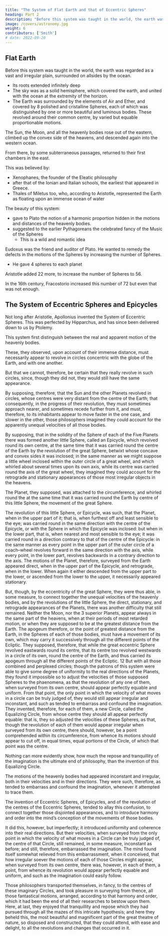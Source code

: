 ```yaml
---
title: "The System of Flat Earth and that of Eccentric Spheres"
heading: Part 2
description: "Before this system was taught in the world, the earth was regarded as a vast and irregular plain, surrounded on allsides by the ocean"
image: /covers/astronomy.jpg
weight: 6
contributors: ['Smith']
# date: 2022-09-20
---
```



## Flat Earth

Before this system was taught in the world, the earth was regarded as a vast and irregular plain, surrounded on allsides by the ocean.
<!-- the basis and foundation of the universe,  -->
- Its roots extended infinitely deep
- The sky was as a solid hemisphere, which covered the earth, and united with the ocean at the extremity of the horizon.
- The Earth was surrounded by the elements of Air and Ether, and covered by 8 polished and cristalline Spheres, each of which was distinguished by one or more beautiful and luminous bodies. These revolved around their common centre, by varied but equable proportionable motions. 

<!--  through the whole of that
infinite depth which is below it.  -->

The Sun, the Moon, and all the heavenly bodies rose out of the eastern, climbed up the convex
side of the heavens, and descended again into the western ocean. 

From there, by some subterraneous passages, returned to their first chambers in the east. 

<!-- Nor was this notion confined to the people, or to the poets who painted the opinions of the people. -->

This was believed by:
- Xenophanes, the founder of the Eleatic philosophy
- after that of the Ionian and Italian schools, the earliest that appeared in Greece. 
- Thales of Miletus too, who, according to Aristotle, represented the Earth as floating upon an immense ocean of water

<!-- Plutarch and Apuleius concerning his astronomical discoveries, all of which must
plainly have been of a much later date.  -->

<!-- To those who had no other idea of nature, besides what they derived from so confused an account of things, how agreeable must that system have appeared, which represented the Earth as distinguished into land and water, self–balanced and suspended in the centre of the universe, surrounded by the -->

The beauty of this system:
- gave to Plato the notion of a harmonic proportion hidden in the motions and distances of the heavenly bodies.
- suggested to the earlier Pythagoreans the celebrated fancy of the Music of the Spheres
  - This is a wild and romantic idea

<!-- , yet such as does not ill correspond with that admiration, which so beautiful a system, recommended too by the graces of novelty, is apt to inspire. -->

<!-- Whatever are the defects which this account of things labours under, they are such, as to the first observers of the heavens could not readily occur. If all the motions of the 5 Planets cannot, the greater part of them may, be easily connected by it; 

They and all their motions are the least remarkable objects in the heavens; the greater part of mankind take no notice of them at all; and a system, whose only defect lies in the account which it gives of them, cannot thereby be much disgraced in their opinion. 

If some of the appearances too of the Sun and Moon, the sometimes accelerated and again retarded motions of those luminaries but ill correspond with it; these too, are such as cannot be discovered but by the most attentive observation, and such therefore as we cannot wonder that the imaginations of the first enquirers should slur over, if one may say so, and take little notice of. -->


Eudoxus was the friend and auditor of Plato. He wanted to remedy the defects in the motions of the Spheres by increasing the number of Spheres. 
- He gave 4 spheres to each planet
  <!-- - 1 was for the sun
  - 3 was for above it -->

Aristotle added 22 more, to increase the number of Spheres to 56.

In the 16th century, Fracostorio increased this number of 72 but even that was not enough. 



## The System of Eccentric Spheres and Epicycles

Not long after Aristotle, Apollonius invented the System of Eccentric Spheres. This was perfected by Hipparchus, and has since been delivered down to us by Ptolemy.


<!-- Each Planet is
found it necessary to increase the number of the Celestial Spheres.
sometimes observed to advance forward in that eastward course which is peculiar to
itself, sometimes to retire backwards, and sometimes again to stand still. To suppose
that the Sphere of the Planet should by its own motion, if one may say so, sometimes
roll forwards, sometimes roll backwards, and sometimes do neither the one nor the
other, is contrary to all the natural propensities of the imagination, which accompanies with ease and delight any regular and orderly motion, but feels itself perpetually stopped and interrupted, when it endeavours to attend to one so desultory and uncertain. It would pursue, naturally and of its own accord, the direct or progressive movement of the Sphere, but is every now and then shocked, if one may say so, and turned violently out of its natural career by the retrograde and stationary appearances
of the Planet, betwixt which and its more usual motion, the fancy feels a want of
connection, a gap or interval, which it cannot fill up, but by supposing some chain of

The hypothesis of a number of other spheres
intermediate events to join them.
revolving in the heavens, besides those in which the luminous bodies themselves were
infixed, was the chain with which Eudoxus endeavoured to supply it. He bestowed four
of these Spheres upon each of the Five Planets; one in which the luminous body itself
revolved, and three others above it. Each of these had a regular and constant, but a
peculiar movement of its own, which it communicated to what was properly the Sphere
of the Planet, and thus occasioned that diversity of motions observable in those bodies.
14
like the circular
One of these Spheres, for example, had an oscillatory motion,
pendulum of a watch. As when you turn round a watch, like a Sphere upon its axis, the
pendulum will, while turned round along with it, still continue to oscillate, and
communicate to whatever body is comprehended within it, both its own oscillations and
the circular motion of the watch; so this oscillating Sphere, being itself turned round by
the motion of the Sphere above it, communicated to the Sphere below it, that circular,
as well as its own oscillatory motion; produced by the one, the daily revolutions; by the
other, the direct, stationary, and retrograde appearances of the Planet, which derived
from a third Sphere that revolution by which it performed its annual period. The motions
of all these Spheres were in themselves constant and equable, such as the imagination
could easily attend to and pursue, and which connected together that otherwise
incoherent diversity of movements observable in the Sphere of the Planet. The motions
of the Sun and Moon being more regular than those of the Five Planets, by assigning
three Spheres to each of them, Eudoxus imagined he could connect together all the
diversity of movements discoverable in either. The motion of the Fixed Stars being
perfectly regular, one Sphere he judged sufficient for them all. So that, according to this
account, the whole number of Celestial Spheres amounted to twenty–seven. Callippus,
though somewhat younger, the cotemporary of Eudoxus, found that even this number
was not enough to connect together the vast variety of movements which he discovered

Aristotle, upon a yet more
in those bodies, and therefore increased it to thirty–four.
attentive observation, found that even all these Spheres would not be sufficient, and

Later
therefore added twenty–two more, which increased their number to fifty–six.
observers discovered still new motions, and new inequalities, in the heavens. New
Spheres were therefore still to be added to the system, and some of them to be placed
even above that of the Fixed Stars. So that in the sixteenth century, when

smit with the eloquence of Plato and Aristotle, and with the regularity
Fracostorio,
and harmony of their system, in itself perfectly beautiful, though it corresponds but
inaccurately with the phaenomena, endeavoured to revive this ancient Astronomy,

he found it necessary
which had long given place to that of Ptolemy and Hipparchus,
to multiply the number of Celestial Spheres to seventy–two; neither were all these
enough.

This system had now become as intricate and complex as those appearances
themselves, which it had been invented to render uniform and coherent. The
imagination, therefore, found itself but little relieved from that embarrassment, into
which those appearances had thrown it, by so perplexed an account of things. Another
system, for this reason, not long after the days of Aristotle, was invented by
19
which was afterwards perfected by Hipparchus, and has since been
,
delivered down to us by Ptolemy, the more artificial system of Eccentric Spheres and
Epicycles.
9
20 -->

This system first distinguish between the real and apparent motion of the heavenly bodies. 

These, they observed, upon account of their immense distance, must necessarily appear to revolve in circles concentric with the globe of the Earth, and with one another.

But that we cannot, therefore, be certain that they really revolve in such circles, since, though they did not, they would still have the same appearance. 

By supposing, therefore, that the Sun and the other Planets revolved in circles, whose centres were very distant from the centre of the Earth; that consequently, in the progress of their revolution, they must sometimes approach nearer, and sometimes recede further from it, and must, therefore, to its inhabitants appear to move faster in the one case, and slower in the other, those philosophers imagined they could account for the apparently unequal velocities of all those bodies.

By supposing, that in the solidity of the Sphere of each of the Five Planets there was formed another little Sphere, called an Epicycle, which revolved round its own centre, at the same time that it was carried round the centre of the Earth by the revolution of the great Sphere, betwixt whose concave and convex sides it was inclosed; in the same manner as we might suppose a little wheel inclosed within the outer circle of a great wheel, and which whirled about several times upon its own axis, while its centre was carried round the axis of the great wheel, they imagined they could account for the
retrograde and stationary appearances of those most irregular objects in the heavens.

The Planet, they supposed, was attached to the circumference, and whirled round the at the same time that it was carried round the Earth by centre of this little Sphere,
the movement of the great Sphere. 

The revolution of this little Sphere, or Epicycle, was such, that the Planet, when in the upper part of it; that is, when furthest off and least
sensible to the eye; was carried round in the same direction with the centre of the
Epicycle, or with the Sphere in which the Epicycle was inclosed: but when in the lower
part, that is, when nearest and most sensible to the eye; it was carried round in a
direction contrary to that of the centre of the Epicycle: in the same manner as every
point in the upper part of the outer circle of a coach–wheel revolves forward in the same
direction with the axis, while every point, in the lower part, revolves backwards in a
contrary direction to the axis. The motions of the Planet, therefore, surveyed from the
Earth appeared direct, when in the upper part of the Epicycle, and retrograde, when in
the lower. When again it either descended from the upper part to the lower, or
ascended from the lower to the upper, it necessarily appeared stationary.

But, though, by the eccentricity of the great Sphere, they were thus able, in some
measure, to connect together the unequal velocities of the heavenly bodies, and by the
revolutions of the little Sphere, the direct, stationary, and retrograde appearances of the
Planets, there was another difficulty that still remained. Neither the Moon, nor the 3 superior Planets, appear always in the same part of the heavens, when at their periods
of most retarded motion, or when they are supposed to be at the greatest distance from
the Earth. The apogeum therefore, or the point of greatest distance from the Earth, in
the Spheres of each of those bodies, must have a movement of its own, which may
carry it successively through all the different points of the Ecliptic. They supposed,
therefore, that while the great eccentric Sphere revolved eastwards round its centre,
that its centre too revolved westwards in a circle of its own, round the centre of the
Earth, and thus carried its apogeum through all the different points of the Ecliptic.
12
But with all those combined and perplexed circles; though the patrons of this system
were able to give some degree of uniformity to the real directions of the Planets, they
found it impossible so to adjust the velocities of those supposed Spheres to the
phaenomena, as that the revolution of any one of them, when surveyed from its own
centre, should appear perfectly equable and uniform. From that point, the only point in
which the velocity of what moves in a circle can be truly judged of, they would still
appear irregular and inconstant, and such as tended to embarrass and confound the
imagination. They invented, therefore, for each of them, a new Circle, called the
Equalizing Circle, from whose centre they should all appear perfectly equable: that is,
they so adjusted the velocities of these Spheres, as that, though the revolution of each
of them would appear irregular when surveyed from its own centre, there should,
however, be a point comprehended within its circumference, from whence its motions
should appear to cut off, in equal times, equal portions of the Circle, of which that point
was the centre.

Nothing can more evidently show, how much the repose and tranquillity of the imagination is the ultimate end of philosophy, than the invention of this Equalizing Circle. 

The motions of the heavenly bodies had appeared inconstant and irregular, both in their velocities and in their directions. They were such, therefore, as tended to embarrass and confound the imagination, whenever it attempted to trace them. 

The invention of Eccentric Spheres, of Epicycles, and of the revolution of the centres of the Eccentric Spheres, tended to allay this confusion, to connect together those disjointed appearances, and to introduce harmony and order into the mind’s conception of the movements of those bodies. 

It did this, however, but imperfectly; it introduced uniformity and coherence into their real directions. But their velocities, when surveyed from the only point in which the velocity of what moves in a Circle can be truly judged of, the centre of that Circle, still remained, in some measure, inconstant as before; and still, therefore, embarrassed the imagination. The mind found itself somewhat relieved from this embarrassment, when it conceived, that how irregular soever the motions of
each of those Circles might appear, when surveyed from its own centre, there was,
however, in each of them, a point, from whence its revolution would appear perfectly
equable and uniform, and such as the imagination could easily follow.

Those philosophers transported themselves, in fancy, to the centres of these imaginary Circles, and took pleasure in surveying from thence, all those fantastical motions, arranged, according to that harmony and order, which it had been the end of all their researches to bestow upon them. Here, at last, they enjoyed that tranquillity and repose which they had pursued through all the mazes of this intricate hypothesis; and here they beheld this, the most beautiful and magnificent part of the great theatre of nature, so disposed and constructed, that they could attend, with ease and delight, to all the revolutions and  changes that occurred in it.